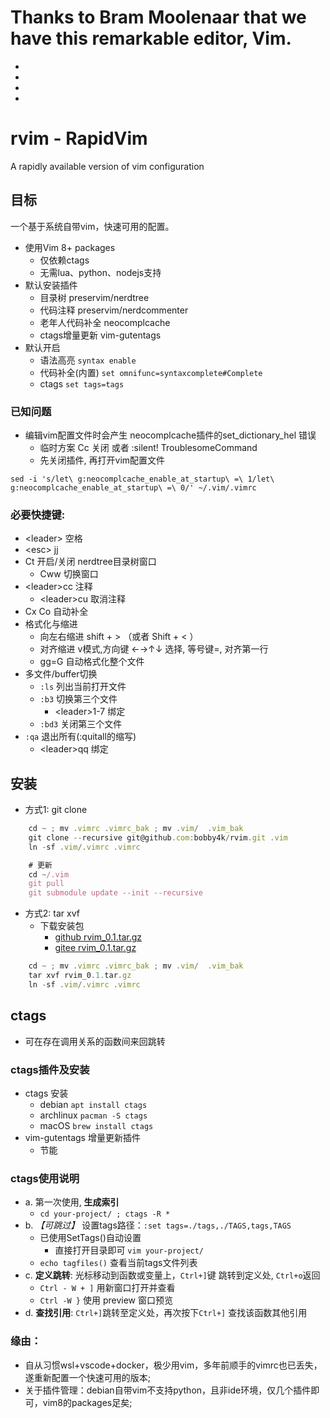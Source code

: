 # Thanks to Bram Moolenaar that we have this remarkable editor, Vim.

-
-
-
-


# rvim - RapidVim
A rapidly available version of vim configuration

## 目标
一个基于系统自带vim，快速可用的配置。
- 使用Vim 8+ packages
    - 仅依赖ctags
    - 无需lua、python、nodejs支持
- 默认安装插件
    - 目录树 preservim/nerdtree
    - 代码注释 preservim/nerdcommenter
    - 老年人代码补全 neocomplcache
    - ctags增量更新 vim-gutentags
- 默认开启
    - 语法高亮 `syntax enable`
    - 代码补全(内置) `set omnifunc=syntaxcomplete#Complete`
    - ctags `set tags=tags`

### 已知问题
- 编辑vim配置文件时会产生 neocomplcache插件的set_dictionary_hel 错误
    - 临时方案 Cc 关闭 或者 :silent! TroublesomeCommand
    - 先关闭插件, 再打开vim配置文件
```shell
sed -i 's/let\ g:neocomplcache_enable_at_startup\ =\ 1/let\ g:neocomplcache_enable_at_startup\ =\ 0/' ~/.vim/.vimrc
```


### 必要快捷键:
-  \<leader\> 空格
-  \<esc\> jj
-  Ct 开启/关闭 nerdtree目录树窗口
    -  Cww 切换窗口
-  \<leader\>cc 注释
    -  \<leader\>cu 取消注释
-  Cx Co 自动补全
-  格式化与缩进
    - 向左右缩进 shift + > （或者 Shift + < ）
    - 对齐缩进 v模式,方向键 ←→↑↓ 选择, 等号键=, 对齐第一行
    - gg=G 自动格式化整个文件
-  多文件/buffer切换
    - `:ls` 列出当前打开文件
    - `:b3` 切换第三个文件
        - \<leader\>1-7 绑定
    - `:bd3` 关闭第三个文件
- `:qa` 退出所有(:quitall的缩写)
    - \<leader\>qq 绑定

## 安装
- 方式1: git clone
```jsx
    cd ~ ; mv .vimrc .vimrc_bak ; mv .vim/  .vim_bak
    git clone --recursive git@github.com:bobby4k/rvim.git .vim
    ln -sf .vim/.vimrc .vimrc

    # 更新
    cd ~/.vim
    git pull
    git submodule update --init --recursive
```

- 方式2: tar xvf
   - 下载安装包
       - [github rvim_0.1.tar.gz](https://github.com/bobby4k/rvim/releases/download/v0.1/rvim_0.1.tar.gz)
       - [gitee rvim_0.1.tar.gz](https://gitee.com/bobby4k/rvim/releases/download/v0.1/rvim_0.1.tar.gz)
```jsx
    cd ~ ; mv .vimrc .vimrc_bak ; mv .vim/  .vim_bak
    tar xvf rvim_0.1.tar.gz
    ln -sf .vim/.vimrc .vimrc
```

## ctags
- 可在存在调用关系的函数间来回跳转
### ctags插件及安装
- ctags 安装
    - debian `apt install ctags`
    - archlinux `pacman -S ctags`
    - macOS    `brew install ctags`
- vim-gutentags 增量更新插件
    - 节能

### ctags使用说明
- a. 第一次使用, **生成索引**
    - `cd your-project/ ; ctags -R *`
- b. _【可跳过】_ 设置tags路径：`:set tags=./tags,./TAGS,tags,TAGS`
    - 已使用SetTags()自动设置
        - 直接打开目录即可 `vim your-project/`
    - `echo tagfiles()` 查看当前tags文件列表
- c. **定义跳转**: 光标移动到函数或变量上，`Ctrl+]`键 跳转到定义处,  `Ctrl+o`返回
    - `Ctrl - W + ]` 用新窗口打开并查看
    - `Ctrl -W }` 使用 preview 窗口预览
- d. **查找引用**: `Ctrl+]`跳转至定义处，再次按下`Ctrl+]` 查找该函数其他引用

### 缘由：
- 自从习惯wsl+vscode+docker，极少用vim，多年前顺手的vimrc也已丢失，遂重新配置一个快速可用的版本;
- 关于插件管理：debian自带vim不支持python，且非ide环境，仅几个插件即可，vim8的packages足矣;



